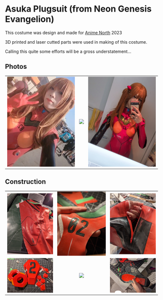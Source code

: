 # Asuka Plugsuit (from Neon Genesis Evangelion)

This costume was design and made for [Anime North](https://www.animenorth.com/) 2023

3D printed and laser cutted parts were used in making of this costume.

Calling this quite some efforts will be a gross understatement...

## Photos

| | | |
|:-------------------------:|:-------------------------:|:-------------------------:|
<img src="photos/20230528_170430_414.jpg" width="300"/>  |  <img src="photos/MR20230528_211638087.jpg" width="300"/> | <img src="photos/20230528_141917_248.jpg" width="300"/>


## Construction

| | | |
|:-------------------------:|:-------------------------:|:-------------------------:|
<img src="photos/PXL_20230518_193645011.jpg" width="300"/>  |  <img src="photos/PXL_20230521_051510210.jpg" width="300"/> | <img src="photos/PXL_20230523_225619425.jpg" width="300"/> 
<img src="photos/PXL_20230523_230459178.jpg" width="300"/>  |  <img src="photos/PXL_20230523_233119768.MP.jpg" width="300"/> | <img src="photos/PXL_20230526_021714850.jpg" width="300"/>
